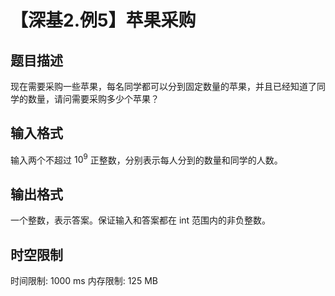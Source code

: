 # 【深基2.例5】苹果采购

## 题目描述

现在需要采购一些苹果，每名同学都可以分到固定数量的苹果，并且已经知道了同学的数量，请问需要采购多少个苹果？

## 输入格式

输入两个不超过 $10^9$ 正整数，分别表示每人分到的数量和同学的人数。

## 输出格式

一个整数，表示答案。保证输入和答案都在 int 范围内的非负整数。

## 时空限制

时间限制: 1000 ms
内存限制: 125 MB
